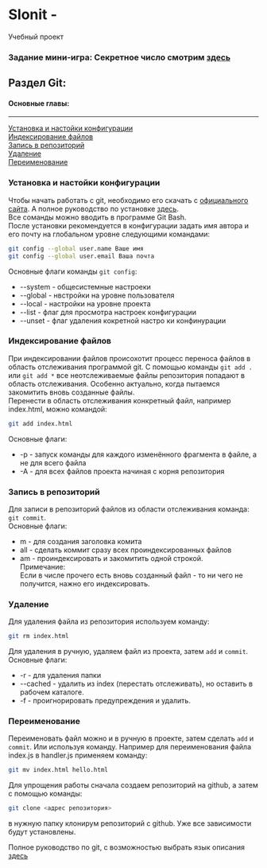# Slonit -   
Учебный проект
### Задание мини-игра: Секретное число  смотрим [здесь]() 
## Раздел Git:
#### Основные главы:  
___
[Установка и настойки конфигурации](#conf)   
[Индексирование файлов](#ind)  
[Запись в репозиторий](#add)  
[Удаление](#del)  
[Переименование](#rename)

### <a id="conf">Установка и настойки конфигурации</a>   
Чтобы начать работать с git, необходимо его скачать с [официального сайта](https://git-scm.com/downloads/win). А полное руководство по установке [здесь](https://git-scm.com/book/ru/v2/%d0%92%d0%b2%d0%b5%d0%b4%d0%b5%d0%bd%d0%b8%d0%b5-%d0%a3%d1%81%d1%82%d0%b0%d0%bd%d0%be%d0%b2%d0%ba%d0%b0-Git).  
Все соманды можно вводить в программе Git Bash.  
После установки рекомендуется в конфигурации задать имя автора и его почту на глобальном уровне следующими командами:  
```bash  
git config --global user.name Ваше имя
git config --global user.email Ваша почта  
```
Основные флаги команды `git config`:  
- --system -  общесистемные настроеки  
- --global - нвстройки на уровне пользователя  
- --local - настройки на уровне проекта  
- --list -  флаг для просмотра настроек конфигурации  
- --unset - флаг удаления кокретной настро  ки конфинурации  
### <a id="ind">Индексирование файлов</a>
При индексировании файлов происохотит процесс переноса файлов в область отслеживания программой git. С помощью команды `git add .` или `git add *` все неотслеживаемые файлы репозитория попадают в область отслеживания. Особенно актуально, когда пытаемся закомитить вновь созданные файлы.  
Перенести в область отслеживания конкретный файл, например index.html, можно командой:
```bash
git add index.html
```  
Основные флаги:  
- -p -  запуск команды для каждого изменённого фрагмента в файле, а не для всего файла  
- -A  - для всех файлов проекта начиная с корня репозитория  
### <a id="add">Запись в репозиторий</a>  
Для записи в репозиторий файлов из области отслеживания команда:
`git commit`.  
Основные флаги:  
- m - для создания заголовка комита  
- all - сделать коммит сразу всех проиндексированных файлов  
- am - проиндексировать и закомитить одной строкой.  
Примечание:  
Если в числе прочего есть вновь созданный файл - то ни чего не получится, нажно его индексировать.  
### <a id="del">Удаление</a>
Для удаления файла из репозитория используем команду:
```bash
git rm index.html
```
Для удаления в ручную, удаляем файл из проекта, затем `add` и `commit`. Основные флаги:  
- -r - для удаления папки  
- --cached - удалить из index (перестать отслеживать), но оставить в рабочем каталоге.  
- -f - проигнорировать предупреждения и удалить.  
### <a id="rename">Переименование</a>
Переименовать файл можно и в ручную в проекте, затем сделать `add` и `commit`. Или используя команду. Например для переименования файла index.js  в handler.js применяем команду:
```bash
git mv index.html hello.html
```
Для   упрощения работы сначала создаем репозиторий на github, а затем с помощью команды:  
```bash  
git clone <адрес репозитория>  
```
в нужную папку клонирум репозиторий с github. Уже все зависимости будут установлены.

Полное руководство по git, с возможностью выбрать язык описания [здесь](https://git-scm.com/book/en/v2)
